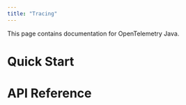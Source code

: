 ```yaml
---
title: "Tracing"
---
```


This page contains documentation for OpenTelemetry Java.

# Quick Start

# API Reference

